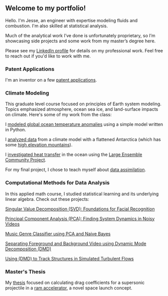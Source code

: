 ## Welcome to my portfolio!

Hello. I'm Jesse, an engineer with expertise modeling fluids and  combustion. I'm also skilled at statistical analysis. 

Much of the analytical work I’ve done is unfortunately proprietary, so I’m showcasing side projects and some work from my master’s degree here.

Please see my [LinkedIn profile](https://www.linkedin.com/in/jessedumas/) for details on my professional work. Feel free to reach out if you'd like to work with me. 

### Patent Applications

I'm an inventor on a few [patent applications](https://patents.google.com/?inventor=dumas&assignee=clearsign).

### Climate Modeling

This graduate level course focused on principles of Earth system modeling. Topics emphasized atmosphere, ocean sea ice, and land-surface impacts on climate. Here's some of my work from the class:

I [modeled global ocean temperature anomalies](jesdumas.github.io/atm559/dumas_atm559_hw1.pdf) using a simple model written in Python. 

I [analyzed data](jesdumas.github.io/atm559/dumas_atm559_hw2.pdf) from a climate model with a flattened Antarctica (which has some [high elevation mountains](https://en.wikipedia.org/wiki/Vinson_Massif)).  

I [investigated heat transfer](jesdumas.github.io/atm559/dumas_atm559_hw4.pdf) in the ocean using the [Large Ensemble Community Project](http://www.cesm.ucar.edu/projects/community-projects/LENS/). 

For my final project, I chose to teach myself about [data assimilation](jesdumas.github.io/atm559/dumas_atms559project.pdf).


### Computational Methods for Data Analysis


In this applied math course, I studied statistical learning and its underlying linear algebra. Check out these projects:

[Singular Value Decomposition (SVD): Foundations for Facial Recognition](jesdumas.github.io/amath582/amath582hw1.pdf)

[Principal Component Analysis (PCA): Finding System Dynamics in Noisy Videos](jesdumas.github.io/amath582/amath582hw2.pdf)

[Music Genre Classifier using PCA and Naive Bayes](jesdumas.github.io/amath582/amath582hw3.pdf)

[Separating Foreground and Background Video using Dynamic Mode Decomposition (DMD)](jesdumas.github.io/amath582/amath582hw4.pdf)

[Using (DMD) to Track Structures in Simulated Turbulent Flows](jesdumas.github.io/amath582/amath582project2.pdf)

### Master's Thesis

My [thesis](jesdumas.github.io/thesisdata/dumas_ms_thesis.pdf) focused on calculating drag coefficients for a supersonic projectile in a [ram accelerator](https://www.aa.washington.edu/research/ramaccel/introduction), a novel space launch concept. 



